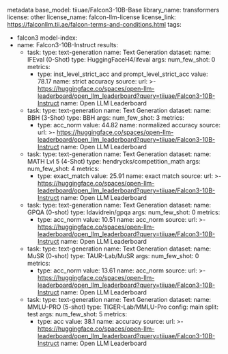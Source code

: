 metadata
base_model: tiiuae/Falcon3-10B-Base
library_name: transformers
license: other
license_name: falcon-llm-license
license_link: https://falconllm.tii.ae/falcon-terms-and-conditions.html
tags:
  - falcon3
model-index:
  - name: Falcon3-10B-Instruct
    results:
      - task:
          type: text-generation
          name: Text Generation
        dataset:
          name: IFEval (0-Shot)
          type: HuggingFaceH4/ifeval
          args:
            num_few_shot: 0
        metrics:
          - type: inst_level_strict_acc and prompt_level_strict_acc
            value: 78.17
            name: strict accuracy
        source:
          url: >-
            https://huggingface.co/spaces/open-llm-leaderboard/open_llm_leaderboard?query=tiiuae/Falcon3-10B-Instruct
          name: Open LLM Leaderboard
      - task:
          type: text-generation
          name: Text Generation
        dataset:
          name: BBH (3-Shot)
          type: BBH
          args:
            num_few_shot: 3
        metrics:
          - type: acc_norm
            value: 44.82
            name: normalized accuracy
        source:
          url: >-
            https://huggingface.co/spaces/open-llm-leaderboard/open_llm_leaderboard?query=tiiuae/Falcon3-10B-Instruct
          name: Open LLM Leaderboard
      - task:
          type: text-generation
          name: Text Generation
        dataset:
          name: MATH Lvl 5 (4-Shot)
          type: hendrycks/competition_math
          args:
            num_few_shot: 4
        metrics:
          - type: exact_match
            value: 25.91
            name: exact match
        source:
          url: >-
            https://huggingface.co/spaces/open-llm-leaderboard/open_llm_leaderboard?query=tiiuae/Falcon3-10B-Instruct
          name: Open LLM Leaderboard
      - task:
          type: text-generation
          name: Text Generation
        dataset:
          name: GPQA (0-shot)
          type: Idavidrein/gpqa
          args:
            num_few_shot: 0
        metrics:
          - type: acc_norm
            value: 10.51
            name: acc_norm
        source:
          url: >-
            https://huggingface.co/spaces/open-llm-leaderboard/open_llm_leaderboard?query=tiiuae/Falcon3-10B-Instruct
          name: Open LLM Leaderboard
      - task:
          type: text-generation
          name: Text Generation
        dataset:
          name: MuSR (0-shot)
          type: TAUR-Lab/MuSR
          args:
            num_few_shot: 0
        metrics:
          - type: acc_norm
            value: 13.61
            name: acc_norm
        source:
          url: >-
            https://huggingface.co/spaces/open-llm-leaderboard/open_llm_leaderboard?query=tiiuae/Falcon3-10B-Instruct
          name: Open LLM Leaderboard
      - task:
          type: text-generation
          name: Text Generation
        dataset:
          name: MMLU-PRO (5-shot)
          type: TIGER-Lab/MMLU-Pro
          config: main
          split: test
          args:
            num_few_shot: 5
        metrics:
          - type: acc
            value: 38.1
            name: accuracy
        source:
          url: >-
            https://huggingface.co/spaces/open-llm-leaderboard/open_llm_leaderboard?query=tiiuae/Falcon3-10B-Instruct
          name: Open LLM Leaderboard
